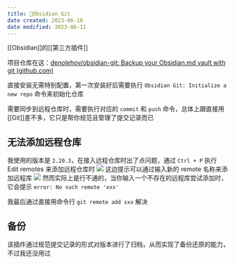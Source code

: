 ```yaml
---
title: 🤖Obsidian Git
date created: 2023-06-10
date modified: 2023-06-11
---
```


[[Obsidian]]的[[第三方插件]]

项目仓库在这：[denolehov/obsidian-git: Backup your Obsidian.md vault with git (github.com)](https://github.com/denolehov/obsidian-git)

直接安装无需特别配置，第一次安装好后需要执行 `Obsidian Git: Initialize a new repo` 命令来初始化仓库

需要同步到远程仓库时，需要执行对应的 `commit` 和 `push` 命令，总体上跟直接用[[Git]]差不多，它只是帮你规范且管理了提交记录而已

## 无法添加远程仓库

我使用的版本是 `2.20.3`，在接入远程仓库时出了点问题，通过 `Ctrl + P` 执行 Edit remotes 来添加远程仓库时
![](https://vercel-proxy.norah1to.com/proxy/raw.githubusercontent.com/NoraH1to/cdn/master/img/20230610215635.png)
这边提示可以通过输入新的 remote 名称来添加远程库
![](https://vercel-proxy.norah1to.com/proxy/raw.githubusercontent.com/NoraH1to/cdn/master/img/20230610215856.png)
然而实际上是行不通的，当你输入一个不存在的远程库尝试添加时，它会提示 `error: No such remote 'xxx'`

我最后通过直接用命令行 `git remote add xxx` 解决

## 备份

该插件通过规范提交记录的形式对版本进行了归档，从而实现了备份还原的能力，不过我还没用过
